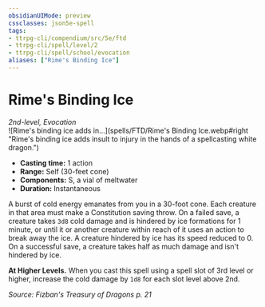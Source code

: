 ```yaml
---
obsidianUIMode: preview
cssclasses: json5e-spell
tags:
- ttrpg-cli/compendium/src/5e/ftd
- ttrpg-cli/spell/level/2
- ttrpg-cli/spell/school/evocation
aliases: ["Rime's Binding Ice"]
---
```

# Rime's Binding Ice
*2nd-level, Evocation*  
![Rime's binding ice adds in...](spells/FTD/Rime's Binding Ice.webp#right "Rime's binding ice adds insult to injury in the hands of a spellcasting white dragon.")  

- **Casting time:** 1 action
- **Range:** Self (30-feet cone)
- **Components:** S, a vial of meltwater
- **Duration:** Instantaneous

A burst of cold energy emanates from you in a 30-foot cone. Each creature in that area must make a Constitution saving throw. On a failed save, a creature takes `3d8` cold damage and is hindered by ice formations for 1 minute, or until it or another creature within reach of it uses an action to break away the ice. A creature hindered by ice has its speed reduced to 0. On a successful save, a creature takes half as much damage and isn't hindered by ice.

**At Higher Levels.** When you cast this spell using a spell slot of 3rd level or higher, increase the cold damage by `1d8` for each slot level above 2nd.

*Source: Fizban's Treasury of Dragons p. 21*
